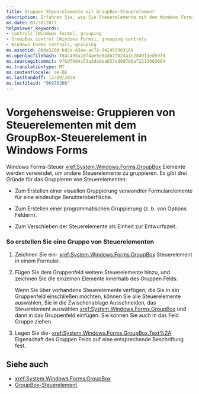 ```yaml
---
title: Gruppen Steuerelemente mit GroupBox-Steuerelement
description: Erfahren Sie, wie Sie Steuerelemente mit dem Windows Forms GroupBox-Steuerelement gruppieren, sodass Sie eine visuelle Gruppierung verwandter Elemente erstellen können.
ms.date: 03/30/2017
helpviewer_keywords:
- controls [Windows Forms], grouping
- GroupBox control [Windows Forms], grouping controls
- Windows Forms controls, grouping
ms.assetid: 0bda316d-bd2a-43aa-ac73-342453303169
ms.openlocfilehash: f84c495a18f4ae5e04367f024a1e2849f1ed59f9
ms.sourcegitcommit: 9f6df084c53a3da0ea657ed0d708a72213683084
ms.translationtype: MT
ms.contentlocale: de-DE
ms.lasthandoff: 12/09/2020
ms.locfileid: "96976306"
---
```

# <a name="how-to-group-controls-with-the-windows-forms-groupbox-control"></a>Vorgehensweise: Gruppieren von Steuerelementen mit dem GroupBox-Steuerelement in Windows Forms
Windows Forms-Steuer <xref:System.Windows.Forms.GroupBox> Elemente werden verwendet, um andere Steuerelemente zu gruppieren. Es gibt drei Gründe für das Gruppieren von Steuerelementen:  
  
- Zum Erstellen einer visuellen Gruppierung verwandter Formularelemente für eine eindeutige Benutzeroberfläche.  
  
- Zum Erstellen einer programmatischen Gruppierung (z. b. von Options Feldern).  
  
- Zum Verschieben der Steuerelemente als Einheit zur Entwurfszeit.  
  
### <a name="to-create-a-group-of-controls"></a>So erstellen Sie eine Gruppe von Steuerelementen  
  
1. Zeichnen Sie ein- <xref:System.Windows.Forms.GroupBox> Steuerelement in einem Formular.  
  
2. Fügen Sie dem Gruppenfeld weitere Steuerelemente hinzu, und zeichnen Sie die einzelnen Elemente innerhalb des Gruppen Felds.  
  
     Wenn Sie über vorhandene Steuerelemente verfügen, die Sie in ein Gruppenfeld einschließen möchten, können Sie alle Steuerelemente auswählen, Sie in die Zwischenablage Ausschneiden, das Steuerelement auswählen <xref:System.Windows.Forms.GroupBox> und dann in das Gruppenfeld einfügen. Sie können Sie auch in das Feld Gruppe ziehen.  
  
3. Legen Sie die- <xref:System.Windows.Forms.GroupBox.Text%2A> Eigenschaft des Gruppen Felds auf eine entsprechende Beschriftung fest.  
  
## <a name="see-also"></a>Siehe auch

- <xref:System.Windows.Forms.GroupBox>
- [GroupBox-Steuerelement](groupbox-control-windows-forms.md)
